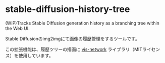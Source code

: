 # stable-diffusion-history-tree
(WIP)Tracks Stable Diffusion generation history as a branching tree within the Web UI.

Stable Diffusionのimg2imgにて画像の履歴管理をするツールです。

この拡張機能は、履歴ツリーの描画に [vis-network](https://github.com/visjs/vis-network) ライブラリ（MITライセンス）を使用しています。
